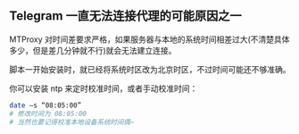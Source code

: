 ## Telegram 一直无法连接代理的可能原因之一

MTProxy 对时间差要求严格，如果服务器与本地的系统时间相差过大(不清楚具体多少，但是差几分钟就不行)就会无法建立连接。

脚本一开始安装时，就已经将系统时区改为北京时区，不过时间可能还不够准确。

你可以安装 ntp 来定时校准时间，或者手动校准时间：

```bash
date –s “08:05:00”
# 修改时间为 08:05:00
# 当然也要记得校准本地设备系统时间偶~
```

